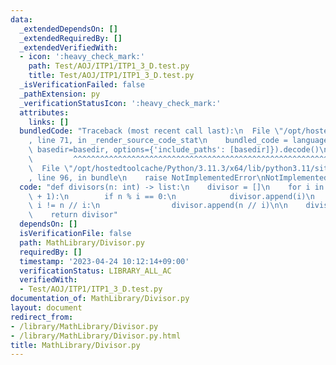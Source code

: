 ```yaml
---
data:
  _extendedDependsOn: []
  _extendedRequiredBy: []
  _extendedVerifiedWith:
  - icon: ':heavy_check_mark:'
    path: Test/AOJ/ITP1/ITP1_3_D.test.py
    title: Test/AOJ/ITP1/ITP1_3_D.test.py
  _isVerificationFailed: false
  _pathExtension: py
  _verificationStatusIcon: ':heavy_check_mark:'
  attributes:
    links: []
  bundledCode: "Traceback (most recent call last):\n  File \"/opt/hostedtoolcache/Python/3.11.3/x64/lib/python3.11/site-packages/onlinejudge_verify/documentation/build.py\"\
    , line 71, in _render_source_code_stat\n    bundled_code = language.bundle(stat.path,\
    \ basedir=basedir, options={'include_paths': [basedir]}).decode()\n          \
    \         ^^^^^^^^^^^^^^^^^^^^^^^^^^^^^^^^^^^^^^^^^^^^^^^^^^^^^^^^^^^^^^^^^^^^^^^^^^^^^^^^^\n\
    \  File \"/opt/hostedtoolcache/Python/3.11.3/x64/lib/python3.11/site-packages/onlinejudge_verify/languages/python.py\"\
    , line 96, in bundle\n    raise NotImplementedError\nNotImplementedError\n"
  code: "def divisors(n: int) -> list:\n    divisor = []\n    for i in range(1, int(n**0.5)\
    \ + 1):\n        if n % i == 0:\n            divisor.append(i)\n            if\
    \ i != n // i:\n                divisor.append(n // i)\n\n    divisor.sort()\n\
    \    return divisor"
  dependsOn: []
  isVerificationFile: false
  path: MathLibrary/Divisor.py
  requiredBy: []
  timestamp: '2023-04-24 10:12:14+09:00'
  verificationStatus: LIBRARY_ALL_AC
  verifiedWith:
  - Test/AOJ/ITP1/ITP1_3_D.test.py
documentation_of: MathLibrary/Divisor.py
layout: document
redirect_from:
- /library/MathLibrary/Divisor.py
- /library/MathLibrary/Divisor.py.html
title: MathLibrary/Divisor.py
---
```

